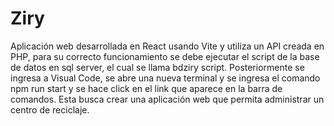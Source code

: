 # Ziry

Aplicación web desarrollada en React usando Vite y utiliza un API creada en PHP, para su correcto funcionamiento se debe ejecutar el script de la base de datos en sql server, el cual se llama bdziry script. Posteriormente se ingresa a Visual Code, se abre una nueva terminal y se ingresa el comando npm run start y se hace click en el link que aparece en la barra de comandos. Esta busca crear una aplicación web que permita administrar un centro de reciclaje.
